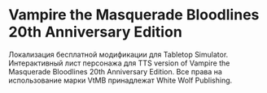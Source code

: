 # Vampire the Masquerade Bloodlines 20th Anniversary Edition
Локализация бесплатной модификации для Tabletop Simulator. Интерактивный лист персонажа для TTS version of Vampire the Masquerade Bloodlines 20th Anniversary Edition.
Все права на использование марки VtMB принадлежат White Wolf Publishing.